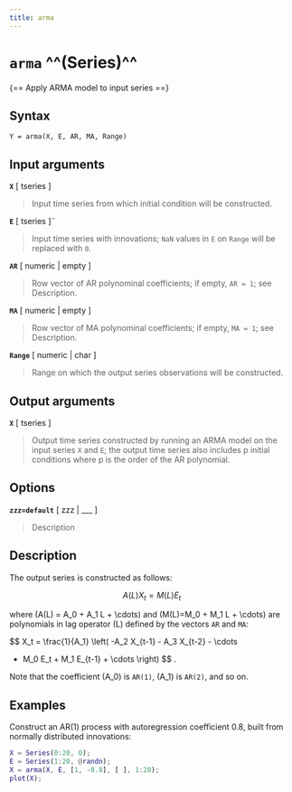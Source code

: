```yaml
---
title: arma
---
```


# `arma` ^^(Series)^^

{== Apply ARMA model to input series ==}


## Syntax 

    Y = arma(X, E, AR, MA, Range)


## Input arguments 

__`X`__ [ tseries ]
> 
> Input time series from which initial condition will
> be constructed.
> 

__`E`__ [ tseries ]¨
> 
> Input time series with innovations; `NaN` values in
> `E` on `Range` will be replaced with `0`.
> 

__`AR`__ [ numeric | empty ]
> 
> Row vector of AR polynominal coefficients;
> if empty, `AR = 1`; see Description.
> 

__`MA`__ [ numeric | empty ]
> 
> Row vector of MA polynominal coefficients;
> if empty, `MA = 1`; see Description.
> 

__`Range`__ [ numeric | char ]
> 
> Range on which the output series
> observations will be constructed.
> 

## Output arguments 

__`X`__ [ tseries ]
> 
> Output time series constructed by running an ARMA
> model on the input series `X` and `E`; the output time series also
> includes p initial conditions where p is the order of the AR polynomial.
> 

## Options 

__`zzz=default`__ [ zzz | ___ ]
> 
> Description
> 


## Description 

The output series is constructed as follows:

$$ A(L) X_t = M(L) E_t $$

where \(A(L) = A_0 + A_1 L + \cdots\) and \(M(L)=M_0 + M_1 L + \cdots\) are
polynomials in lag operator \(L\) defined by the vectors `AR` and `MA`:

$$ X_t = \frac{1}{A_1} \left( -A_2 X_{t-1} - A_3 X_{t-2} - \cdots
+ M_0 E_t + M_1 E_{t-1} + \cdots \right) $$ .

Note that the coefficient \(A_0\) is `AR(1)`, \(A_1\) is `AR(2)`, and so
on.

## Examples

Construct an AR(1) process with autoregression coefficient 0.8, built
from normally distributed innovations:

```matlab
X = Series(0:20, 0);
E = Series(1:20, @randn);
X = arma(X, E, [1, -0.8], [ ], 1:20);
plot(X);
```

